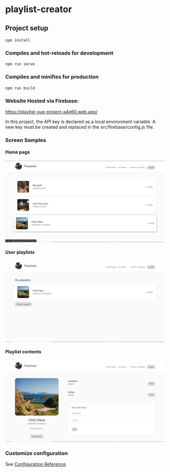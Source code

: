 # playlist-creator

## Project setup
```
npm install
```

### Compiles and hot-reloads for development
```
npm run serve
```

### Compiles and minifies for production
```
npm run build
```
### Website Hosted via Firebase:
https://playlist-vue-project-a4e60.web.app/

In this project, the API key is declared as a local environment variable. A new key must be created and replaced in the src/firebase/config.js file.
### Screen Samples
#### Home page
![](/samples/playlists.jpg)
#### User playlists
![](/samples/my_playlist.jpg)
#### Playlist contents
![](/samples/song-list.jpg)

### Customize configuration
See [Configuration Reference](https://cli.vuejs.org/config/).
